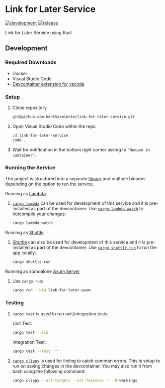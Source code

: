 # Link for Later Service

[![development](https://github.com/kentSarmiento/link-for-later-service/actions/workflows/development.yml/badge.svg?branch=main)](https://github.com/kentSarmiento/link-for-later-service/actions/workflows/development.yml) [![release](https://github.com/kentSarmiento/link-for-later-service/actions/workflows/release.yml/badge.svg?branch=main)](https://github.com/kentSarmiento/link-for-later-service/actions/workflows/release.yml)

Link for Later Service using Rust

## Development

### Required Downloads

- Docker
- Visual Studio Code
- [Devcontainer extension for vscode](https://marketplace.visualstudio.com/items?itemName=ms-vscode-remote.remote-containers)

### Setup

1. Clone repository

   ```sh
   git@github.com:kentSarmiento/link-for-later-service.git
   ```

1. Open Visual Studio Code within the repo

   ```sh
   cd link-for-later-service
   code .
   ```

1. Wait for notification in the bottom right corner asking to `"Reopen in container"`.

### Running the Service

The project is structured into a separate [library](./link-for-later/) and multiple binaries depending on the option to run the service.

Running as [Lambda](./link-for-later-lambda/src/main.rs):

1. [`cargo lambda`](https://www.cargo-lambda.info/) can be used for development of this service and it is pre-installed as part of the devcontainer. Use [`cargo lambda watch`](https://www.cargo-lambda.info/commands/watch.html) to hotcompile your changes:

   ```sh
   cargo lambda watch
   ```

Running as [Shuttle](./link-for-later-shuttle/src/main.rs)

1. [Shuttle](https://github.com/shuttle-hq/shuttle) can also be used for development of this service and it is pre-installed as part of the devcontainer. Use [`cargo shuttle run`](https://docs.shuttle.rs/getting-started/local-run) to run the app locally:

   ```sh
   cargo shuttle run
   ```

Running as standalone [Axum Server](./link-for-later-axum/src/main.rs)

1. Use `cargo run`:

   ```sh
   cargo run --bin link-for-later-axum
   ```

### Testing

1. `cargo test` is used to run unit/integration tests

   Unit Test:

   ```sh
   cargo test --lib
   ```

   Integration Test:

   ```sh
   cargo test --test '*'
   ```

1. [`cargo clippy`](https://github.com/rust-lang/rust-clippy) is used for linting to catch common errors. This is setup to run on saving changes in the devcontainer. You may also run it from bash using the following command:

   ```sh
   cargo clippy --all-targets --all-features -- -D warnings
   ```
